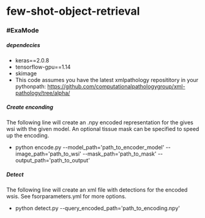 # few-shot-object-retrieval
### \#ExaMode


##### dependecies
 - keras==2.0.8
 - tensorflow-gpu==1.14
 - skimage
 - This code assumes you have the latest xmlpathology reposititory in your pythonpath: https://github.com/computationalpathologygroup/xml-pathology/tree/alpha/


##### Create enconding
The following line will create an .npy encoded representation for the gives wsi with the given model. An optional tissue mask can be specified to speed up the encoding.
 - python encode.py --model_path='path_to_encoder_model' --image_path='path_to_wsi' --mask_path='path_to_mask' --output_path='path_to_output'


##### Detect
The following line will create an xml file with detections for the encoded wsis. See fsorparameters.yml for more options.
 - python detect.py --query_encoded_path='path_to_encoding.npy' 
